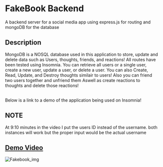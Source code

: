 # FakeBook Backend
A backend server for a social media app using express.js for routing and mongoDB for the database

 ## Description 
 MongoDB is a NOSQL database used in this application to store, update and delete data such as Users, thoughts, friends, and reactions!
 All routes have been tested using Insomnia. You can retrieve all users or a single user, create a new user, update a user, or delete a user.
 You can also Create, Read, Update, and Destroy thoughts similair to users! Also you can friend two users together and unfriend them Aswell
 as create reactions to thoughts and delete those reactions!
  
  <br>
  Below is a link to a demo of the application being used on Insomnia!
  <br>
  
  ## NOTE
  At 9:10 minutes in the video I put the users ID instead of the username. both instances will work but the proper input would be the actual
  username
  
 ## [Demo Video](https://drive.google.com/file/d/1vQTXCjJH23u7JKlGjPljnGus1ViwLa4T/view?usp=sharing)
![Fakebook_img](https://user-images.githubusercontent.com/103873915/206605899-cf777776-24ac-4e67-bd24-5ef55c38cf4e.PNG)
